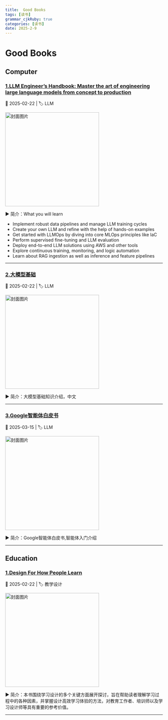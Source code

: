 ```yaml
---
title:  Good Books
tags: [读书]
grammar_cjkRuby: true
categories: [读书]
date: 2025-2-9
---
```


# Good Books

## Computer

### [1.LLM Engineer’s Handbook: Master the art of engineering large language models from concept to production](http://xhrong.github.io/attachments/books/llm-engineers-handbook-engineering-production.pdf)
 
   📅 2025-02-22 | 🏷️ LLM  

   [<img src="http://xhrong.github.io/attachments/books/llm-engineers-handbook-engineering-production.jpg" alt="封面图片" style="height:300px;" />](http://xhrong.github.io/attachments/books/llm-engineers-handbook-engineering-production.pdf)

   ▶️ 简介：What you will learn

- Implement robust data pipelines and manage LLM training cycles
- Create your own LLM and refine with the help of hands-on examples
- Get started with LLMOps by diving into core MLOps principles like IaC
- Perform supervised fine-tuning and LLM evaluation
- Deploy end-to-end LLM solutions using AWS and other tools
- Explore continuous training, monitoring, and logic automation
- Learn about RAG ingestion as well as inference and feature pipelines

---

### [2.大模型基础](http://xhrong.github.io/attachments/books/大模型基础（完整版）.pdf)

   📅 2025-02-22 | 🏷️ LLM  

   [<img src="http://xhrong.github.io/attachments/books/大模型基础（完整版）.jpg" alt="封面图片" style="height:300px;" />](http://xhrong.github.io/attachments/books/大模型基础（完整版）.pdf)

   ▶️ 简介：大模型基础知识介绍，中文

---

### [3.Google智能体白皮书](http://xhrong.github.io/attachments/books/Google智能体白皮书.pdf)

   📅 2025-03-15 | 🏷️ LLM  

   [<img src="http://xhrong.github.io/attachments/books/Google智能体白皮书.jpg" alt="封面图片" style="height:300px;" />](http://xhrong.github.io/attachments/books/Google智能体白皮书.pdf)

   ▶️ 简介：Google智能体白皮书,智能体入门介绍

---


## Education

### [1.Design For How People Learn](http://xhrong.github.io/attachments/books/Design-For-How-People-Learn.pdf)

   📅 2025-02-22 | 🏷️ 教学设计  

   [<img src="http://xhrong.github.io/attachments/books/Design-For-How-People-Learn.jpg" alt="封面图片" style="height:300px;" />](http://xhrong.github.io/attachments/books/Design-For-How-People-Learn.pdf)

   ▶️ 简介：本书围绕学习设计的多个关键方面展开探讨，旨在帮助读者理解学习过程中的各种因素，并掌握设计高效学习体验的方法，对教育工作者、培训师以及学习设计师等具有重要的参考价值。

---

